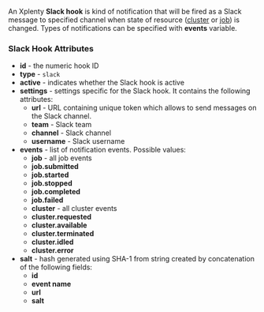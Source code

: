 An Xplenty **Slack hook** is kind of notification that will be fired as a Slack message to specified channel when state of resource ([cluster](https://github.com/xplenty/xplenty-api-doc-v2/blob/master/resources/cluster.md) or [job](https://github.com/xplenty/xplenty-api-doc-v2/blob/master/resources/job.md)) is changed. Types of notifications can be specified with **events** variable.

### Slack Hook Attributes

* **id** - the numeric hook ID
* **type** - `slack`
* **active** - indicates whether the Slack hook is active
* **settings** - settings specific for the Slack hook. It contains the following attributes:
  * **url** - URL containing unique token which allows to send messages on the Slack channel.
  * **team** - Slack team
  * **channel** - Slack channel
  * **username** - Slack username
* **events** - list of notification events. Possible values:
  * **job** - all job events
  * **job.submitted**
  * **job.started**
  * **job.stopped**
  * **job.completed**
  * **job.failed**
  * **cluster** - all cluster events
  * **cluster.requested**
  * **cluster.available**
  * **cluster.terminated**
  * **cluster.idled**
  * **cluster.error**
* **salt** - hash generated using SHA-1 from string created by concatenation of the following fields:
  * **id**
  * **event name**
  * **url**
  * **salt**
